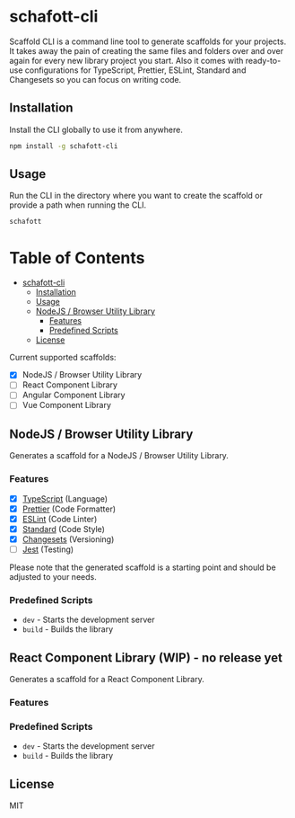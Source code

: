 # schafott-cli

Scaffold CLI is a command line tool to generate scaffolds for your projects. It takes away the pain of creating the same files and folders over and over again for every new library project you start. Also it comes with ready-to-use configurations for TypeScript, Prettier, ESLint, Standard and Changesets so you can focus on writing code.

## Installation
Install the CLI globally to use it from anywhere.

```bash
npm install -g schafott-cli
```

## Usage
Run the CLI in the directory where you want to create the scaffold or provide a path when running the CLI.

```bash
schafott
```

Table of Contents
=================

   * [schafott-cli](#schafott-cli)
      * [Installation](#installation)
      * [Usage](#usage)
      * [NodeJS / Browser Utility Library](#nodejs--browser-utility-library)
         * [Features](#features)
         * [Predefined Scripts](#predefined-scripts)
      * [License](#license)

Current supported scaffolds:
- [x] NodeJS / Browser Utility Library
- [ ] React Component Library
- [ ] Angular Component Library
- [ ] Vue Component Library

## NodeJS / Browser Utility Library
Generates a scaffold for a NodeJS / Browser Utility Library.

### Features
- [x] [TypeScript](https://github.com/microsoft/TypeScript) (Language)
- [x] [Prettier](https://github.com/prettier/prettier) (Code Formatter)
- [x] [ESLint](https://github.com/eslint/eslint) (Code Linter)
- [x] [Standard](https://github.com/standard/standard) (Code Style)
- [x] [Changesets](https://github.com/changesets/changesets) (Versioning)
- [ ] [Jest](https://github.com/jestjs/jest) (Testing)

Please note that the generated scaffold is a starting point and should be adjusted to your needs.

### Predefined Scripts
- `dev` - Starts the development server
- `build` - Builds the library

## React Component Library (WIP) - no release yet
Generates a scaffold for a React Component Library.

### Features

### Predefined Scripts
- `dev` - Starts the development server
- `build` - Builds the library



## License
MIT

